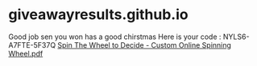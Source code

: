 # giveawayresults.github.io
Good job sen you won has a good chirstmas Here is your code : NYLS6-A7FTE-5F37Q
[Spin The Wheel to Decide - Custom Online Spinning Wheel.pdf](https://github.com/Anoymous2732/giveawayresults.github.io/files/7707697/Spin.The.Wheel.to.Decide.-.Custom.Online.Spinning.Wheel.pdf)
